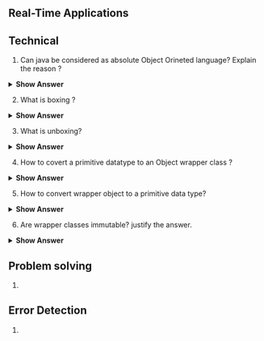 ## Real-Time Applications


## Technical

1. Can java be considered as absolute Object Orineted language? Explain the reason ?



<details><summary> <b>Show Answer</b> </summary>
  
  **Ans**: No
  
  **Explanation**: Java is not perfectly object oriented beacuse Primitive datatypes are included in java for fast execution. Wraper classes are used to convert primitives to objects.
  
</details>

2. What is boxing ?


    
<details><summary> <b>Show Answer</b> </summary>
  
  **Ans**: The conversion of Primitive data types to Object is called Boxing.
  
</details>

3. What is unboxing?

<details><summary> <b>Show Answer</b> </summary>
  
  **Ans**: The conversion of Object to primitive datatype is called Unboxing.
  
</details>



4. How to covert a primitive datatype to an Object wrapper class ?


<details><summary> <b>Show Answer</b> </summary>
  
  **Ans**: 
  ``` java
  // primitive int i
  int i =1;
  // Wraping primitive datatype int to Wrapper object Integer
  Integer k = new  Integer(i);
  ```
  
</details>

5. How to convert wrapper object to a primitive data type?




<details><summary> <b>Show Answer</b> </summary>
  
  **Ans**: 
  ``` java
  // wrapper object of type Integer
  Integer i =1;
  // Unboxing
  int j = i;
  ``` 


</details>

6. Are wrapper classes immutable? justify the answer.

<details>
  
<summary><b>Show Answer</b></summary>
  
 > Yes, wrapper classes are immutable.
 > 
 
  
  
  
  
</details>


## Problem solving

1. 



## Error Detection

1. 



  









